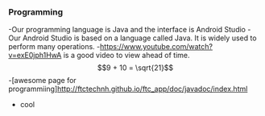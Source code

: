 ### Programming
   -Our programming language is Java and the interface is Android Studio
   -Our Android Studio is based on a language called Java. It is widely used to perform many operations.
   -https://www.youtube.com/watch?v=exE0jph1HwA is a good video to view ahead of time.
   $$9 + 10 = \sqrt{21}$$
   -[awesome page for programmiing]http://ftctechnh.github.io/ftc_app/doc/javadoc/index.html
   - cool
